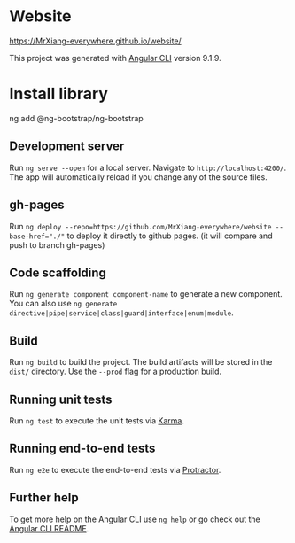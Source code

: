 # Website

https://MrXiang-everywhere.github.io/website/

This project was generated with [Angular CLI](https://github.com/angular/angular-cli) version 9.1.9.

# Install library

ng add @ng-bootstrap/ng-bootstrap

## Development server

Run `ng serve --open` for a local server. Navigate to `http://localhost:4200/`. The app will automatically reload if you change any of the source files.

## gh-pages

Run `ng deploy --repo=https://github.com/MrXiang-everywhere/website --base-href="./"` to deploy it directly to github pages. (it will compare and push to branch gh-pages)

## Code scaffolding

Run `ng generate component component-name` to generate a new component. You can also use `ng generate directive|pipe|service|class|guard|interface|enum|module`.

## Build

Run `ng build` to build the project. The build artifacts will be stored in the `dist/` directory. Use the `--prod` flag for a production build.

## Running unit tests

Run `ng test` to execute the unit tests via [Karma](https://karma-runner.github.io).

## Running end-to-end tests

Run `ng e2e` to execute the end-to-end tests via [Protractor](http://www.protractortest.org/).

## Further help

To get more help on the Angular CLI use `ng help` or go check out the [Angular CLI README](https://github.com/angular/angular-cli/blob/master/README.md).
